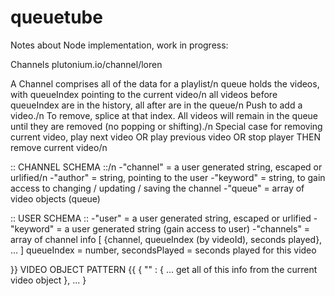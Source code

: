 queuetube
=========

Notes about Node implementation, work in progress:

Channels
plutonium.io/channel/loren

A Channel comprises all of the data for a playlist/n
queue holds the videos, with queueIndex pointing to the current video/n
all videos before queueIndex are in the history, all after are in the queue/n
Push to add a video./n
To remove, splice at that index.  All videos will remain in the queue until they are removed (no popping or shifting)./n
Special case for removing current video, play next video OR play previous video OR stop player THEN remove current video/n

:: CHANNEL SCHEMA ::/n
-"channel" = a user generated string, escaped or urlified/n
-"author" = string, pointing to the user
-"keyword" = string, to gain access to changing / updating / saving the channel
-"queue" = array of video objects (queue)


:: USER SCHEMA ::
-"user" = a user generated string, escaped or urlified
-"keyword" = a user generated string (gain access to user)
-"channels" = array of channel info
[ {channel, queueIndex (by videoId), seconds played}, ... ] queueIndex = number, secondsPlayed = seconds played for this video


}} VIDEO OBJECT PATTERN {{
{ "<YouTube ID>" : { ... get all of this info from the current video object }, ... }

